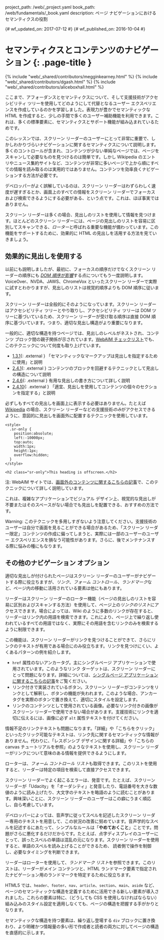 project_path: /web/_project.yaml
book_path: /web/fundamentals/_book.yaml
description: ページ ナビゲーションにおけるセマンティクスの役割

{# wf_updated_on: 2017-07-12 #}
{# wf_published_on: 2016-10-04 #}

# セマンティクスとコンテンツのナビゲーション {: .page-title }

{% include "web/_shared/contributors/megginkearney.html" %}
{% include "web/_shared/contributors/dgash.html" %}
{% include "web/_shared/contributors/aliceboxhall.html" %}

ここまで、アフォーダンスとセマンティクスについて、そして支援技術がアクセシビリティ ツリーを使用してどのようにして代替となるユーザー
エクスペリエンスを作成しているのかを学習しました。表現力が豊かでセマンティックな HTML
を作成すると、少しの手間で多くのユーザー補助機能を利用できます。これは、多くの標準要素に、セマンティクスとサポート機能が組み込まれているためです。

このレッスンでは、スクリーン
リーダーのユーザーにとって非常に重要で、しかしわかりづらいナビゲーションに関するセマンティクスについて説明します。多くのコントロールが含まれ、コンテンツが少ない単純なページでは、ページをスキャンして必要なものを見つけるのは簡単です。しかし
Wikipedia
のエントリやニュース集約サイトなど、コンテンツが非常に多いページで上から順にすべての情報を読み取るのは実用的ではありません。コンテンツを効率良くナビゲーションする方法が必要です。

デベロッパーがよく誤解しているのは、スクリーン リーダーはわずらわしく速度が遅すぎるとか、画面上のすべての情報をスクリーン
リーダーでフォーカスおよび検索できるようにする必要がある、という点です。これは、ほぼ事実ではありません。

スクリーン リーダーは多くの場合、見出しのリストを使用して情報を見つけます。ほとんどのスクリーン
リーダーには、ページの見出しのリストを容易に区別してスキャンできる、*ローター*と呼ばれる重要な機能が備わっています。この機能をサポートするために、効果的に
HTML の見出しを活用する方法を見ていきましょう。

## 効果的に見出しを使用する

以前にも説明しましたが、最初に、フォーカスの順序だけでなくスクリーン リーダーの順序にも [*DOM
順序が影響*](/web/fundamentals/accessibility/focus/dom-order-matters)する点についてもう一度説明します。VoiceOver、NVDA、JAWS、ChromeVox
といったスクリーン リーダーで実際に試すとわかりますが、見出しのリストは視覚的順序よりも DOM 順序に従います。

スクリーン リーダーは全般的にそのようになっています。スクリーン リーダーはアクセシビリティ ツリーとやり取りし、アクセシビリティ ツリーは DOM
ツリーに基づいているため、スクリーン リーダーが受け取る順序は直接 DOM 順序に基づいています。つまり、適切な見出し構造がより重要になります。

一般的に、適切な構造を持つページでは、見出しのレベルがネストされ、コンテンツ ブロック間の親子関係が示されています。[WebAIM
チェックリスト](http://webaim.org/standards/wcag/checklist)でも、このテクニックについて何度も取り上げています。

- [1.3.1](http://webaim.org/standards/wcag/checklist#sc1.3.1){: .external }
「セマンティックなマークアップは見出しを指定するために使用」と説明
- [2.4.1](http://webaim.org/standards/wcag/checklist#sc2.4.1){: .external }
コンテンツのブロックを回避するテクニックとして見出しの構造について説明
- [2.4.6](http://webaim.org/standards/wcag/checklist#sc2.4.6){: .external }
有用な見出しの書き方について詳しく説明
- [2.4.10](http://webaim.org/standards/wcag/checklist#sc2.4.10){: .external }
「適宜、見出しを使用してコンテンツの個々のセクションを指定する」と説明

必ずしもすべての見出しを画面上に表示する必要はありません。たとえば [Wikipedia](https://www.wikipedia.org/)
の場合、スクリーン リーダーなどの支援技術*のみ*がアクセスできるように、意図的に見出しを画面外に配置するテクニックを使用しています。

```
<style>
  .sr-only {
    position:absolute;
    left:-10000px;
    top:auto;
    width:1px;
    height:1px;
    overflow:hidden;
  }
</style>

<h2 class="sr-only">This heading is offscreen.</h2>
```

注: WebAIM
サイトでは、[画面外のコンテンツに関するこちらの記事](http://webaim.org/techniques/css/invisiblecontent/)で、このテクニックについて詳しく説明しています。

これは、複雑なアプリケーションでビジュアル デザイン上、視覚的な見出しが不要またはそのスペースがない場合でも見出しを配置できる、おすすめの方法です。

Warning: このテクニックを多用しすぎないよう注意してください。支援技術のユーザーは自分で画面を見ることができる場合があるため、「スクリーン
リーダー限定」コンテンツの作成に偏ってしまうと、実際には一部のユーザーのユーザー
エクスペリエンスを損なう可能性があります。さらに、後でメンテナンスする際に悩みの種にもなります。

## その他のナビゲーション オプション

適切な見出しが付けられたページはスクリーン リーダーのユーザーがナビゲートする際に役立ちますが、*リンク*、*フォーム
コントロール*、*ランドマーク*など、ページ内の移動に活用されている要素は他にもあります。

リーダーはスクリーン
リーダーのローター機能（ページの見出しのリストを容易に区別およびスキャンする方法）を使用して、ページ上の*リンクのリスト*にアクセスできます。場合によっては、Wiki
のように多数のリンクが存在すると、リーダーはリンク内の用語を検索できます。これにより、ページ上で繰り返し使われているすべての用語ではなく、実際にその用語を含むリンクのみを検索するように制限できます。

この機能は、スクリーン
リーダーがリンクを見つけることができて、さらにリンクのテキストが有用である場合にのみ役立ちます。リンクを見つけにくい、よくあるパターンの例を紹介します。

- `href` 属性のないアンカータグ。主にシングルページ アプリケーションで使用されています。このようなリンク ターゲットは、スクリーン
リーダーにとって問題になります。詳細については、[シングルページ
アプリケーションに関するこちらの記事](http://neugierig.org/software/blog/2014/02/single-page-app-links.html)をご覧ください。
- リンク付きで実装されているボタン。スクリーン
リーダーがコンテンツをリンクとして解釈し、ボタンの機能が失われます。このような場合、アンカータグを実際のボタンで置き換えて、適切にスタイルを設定します。
- リンクのコンテンツとして使用されている画像。必要なリンク付きの画像がスクリーン
リーダーで使用できない場合があります。支援技術にリンクを適切に伝えるには、画像に必ず `alt` 属性テキストを付けてください。

情報不足のリンクテキストも問題になります。「詳細」や「こちらをクリック」といったクリック可能なテキストは、リンク先に関するセマンティックな情報がありません。代わりに、「レスポンシブ
デザインに関する詳細」や「こちらの canvas チュートリアルを参照」のようなテキストを使用し、スクリーン
リーダーがリンクについて意味のある情報を提供できるようにします。

ローターは、*フォーム コントロール リスト*も取得できます。このリストを使用すると、リーダーは特定の項目を検索して直接アクセスできます。

スクリーン リーダーでよく起こるエラーは、発音です。たとえば、スクリーン
リーダーが「Udacity」を「オーダシティ」と発音したり、電話番号を大きな数値のように読み上げたり、大文字のテキストを略語のように読むことがあります。興味深いことに、スクリーン
リーダーのユーザーはこの癖にうまく順応し、自ら考慮しています。

デベロッパーによっては、音声学に従ってスペルを記述したスクリーン
リーダー専用のテキストを用意して、この状況の改善に努めています。音声学的なスペルを記述するにあたって、シンプルなルールは「**やめておくこと**」ことです。問題がさらに悪化するだけだからです。たとえば、点字ディスプレイのユーザーにとって、誤ったスペルの単語は混乱の元になります。スクリーン
リーダーを使用すると、単語のスペルを読み上げることができるため、 読者側で操作を制御し、必要なタイミングを判断できます。

リーダーはローターを使用して、*ランドマーク リスト*を参照できます。このリストは、リーダーがメイン コンテンツと、HTML
ランドマーク要素で指定されたナビゲーション用のランドマークを特定するために役立ちます。

HTML5 では、`header`、`footer`、`nav`、`article`、`section`、`main`、`aside`
など、ページのセマンティックな構造を定義するために活用できる新しい要素が導入されました。これらの要素は特に、（どうしても CSS
を使用しなければならない）組み込みのスタイル設定を適用しなくても、ページの構造を把握する手がかりとなります。

セマンティックな構造を持つ要素は、繰り返し登場する `div`
ブロックに置き換わり、より明確かつ情報量の多い形で作成者と読者の両方に対してページの構造を直感的に示します。
